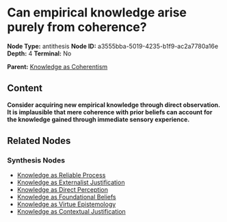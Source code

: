 # Can empirical knowledge arise purely from coherence?

**Node Type:** antithesis
**Node ID:** a3555bba-5019-4235-b1f9-ac2a7780a16e
**Depth:** 4
**Terminal:** No

**Parent:** [Knowledge as Coherentism](knowledge-as-coherentism-synthesis-5d786b6f-6ab2-4ac2-be98-d71958df90b2.md)

## Content

**Consider acquiring new empirical knowledge through direct observation. It is implausible that mere coherence with prior beliefs can account for the knowledge gained through immediate sensory experience.**

## Related Nodes

### Synthesis Nodes

- [Knowledge as Reliable Process](knowledge-as-reliable-process-synthesis-301f9b4e-f8bf-4764-9d73-dfef03e70b0b.md)
- [Knowledge as Externalist Justification](knowledge-as-externalist-justification-synthesis-72ff9723-223f-4e09-8f21-33be81fbf2f2.md)
- [Knowledge as Direct Perception](knowledge-as-direct-perception-synthesis-837f823f-703e-4d19-82c5-175853b94c83.md)
- [Knowledge as Foundational Beliefs](knowledge-as-foundational-beliefs-synthesis-3f8d8596-5bb7-455c-bf87-7c4b278210ce.md)
- [Knowledge as Virtue Epistemology](knowledge-as-virtue-epistemology-synthesis-9cf36e17-00a2-40d9-ba07-65ee0d8b0951.md)
- [Knowledge as Contextual Justification](knowledge-as-contextual-justification-synthesis-cb8e302e-9631-449a-aa65-a29fa3263a6a.md)
